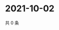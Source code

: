 # 2021-10-02

共 0 条

<!-- BEGIN WEIBO -->
<!-- 最后更新时间 Sat Oct 02 2021 12:18:07 GMT+0800 (China Standard Time) -->

<!-- END WEIBO -->
